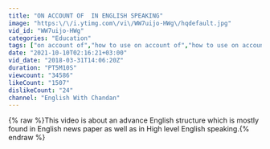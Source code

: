```yaml
---
title: "ON ACCOUNT OF  IN ENGLISH SPEAKING"
image: "https:\/\/i.ytimg.com\/vi\/WW7uijo-HWg\/hqdefault.jpg"
vid_id: "WW7uijo-HWg"
categories: "Education"
tags: ["on account of","how to use on account of","how to use on account of in english speaking"]
date: "2021-10-10T02:16:21+03:00"
vid_date: "2018-03-31T14:06:20Z"
duration: "PT5M10S"
viewcount: "34586"
likeCount: "1507"
dislikeCount: "24"
channel: "English With Chandan"
---
```

{% raw %}This video is about an advance English structure which is mostly found in English news paper as well as in  High level English speaking.{% endraw %}

